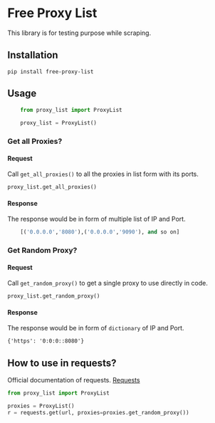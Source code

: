 # Free Proxy List

This library is for testing purpose while scraping.

## Installation

    pip install free-proxy-list


## Usage
```python
    from proxy_list import ProxyList
    
    proxy_list = ProxyList()
```

### Get all Proxies?

#### Request	 
Call `get_all_proxies()` to all the proxies in list form with its ports.
```python
proxy_list.get_all_proxies()
```
#### Response     
The response would be in form of multiple list of IP and Port.

```python
    [('0.0.0.0','8080'),('0.0.0.0','9090'), and so on]
```

### Get Random Proxy?

#### Request	 
Call `get_random_proxy()` to get a single proxy to use directly in code.

```python
proxy_list.get_random_proxy()
```
    
#### Response     
The response would be in form of `dictionary` of IP and Port.

    {'https': '0:0:0::8080'}

## How to use in requests?
Official documentation of requests. [Requests](https://docs.python-requests.org/en/master/)

```python
from proxy_list import ProxyList

proxies = ProxyList()
r = requests.get(url, proxies=proxies.get_random_proxy())
```